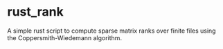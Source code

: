 # rust_rank
A simple rust script to compute sparse matrix ranks over finite files using the Coppersmith-Wiedemann algorithm.
